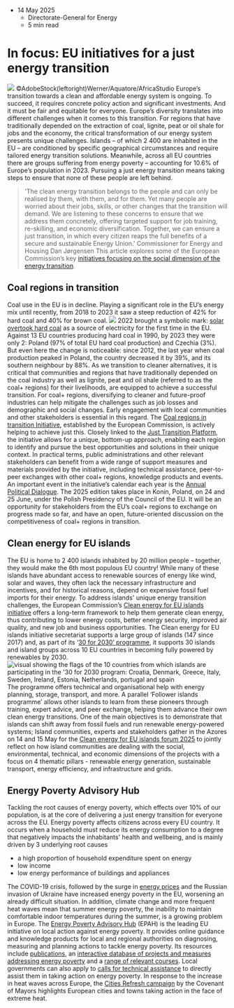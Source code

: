* 14 May 2025
  * Directorate-General for Energy
  * 5 min read


# In focus: EU initiatives for a just energy transition
![](https://energy.ec.europa.eu/sites/default/files/styles/oe_theme_medium_no_crop/public/2025-05/InFocus_JustTransition_NEWS.jpg?itok=WK0yOOoe)
©AdobeStock(leftoright)Werner/Aquatore/AfricaStudio
Europe’s transition towards a clean and affordable energy system is ongoing. To succeed, it requires concrete policy action and significant investments. And it must be fair and equitable for everyone.
Europe’s diversity translates into different challenges when it comes to this transition. For regions that have traditionally depended on the extraction of coal, lignite, peat or oil shale for jobs and the economy, the critical transformation of our energy system presents unique challenges. Islands – of which 2 400 are inhabited in the EU – are conditioned by specific geographical circumstances and require tailored energy transition solutions. Meanwhile, across all EU countries there are groups suffering from energy poverty – accounting for 10.6% of Europe’s population in 2023.
Pursuing a just energy transition means taking steps to ensure that none of these people are left behind.
> 'The clean energy transition belongs to the people and can only be realised by them, with them, and for them. Yet many people are worried about their jobs, skills, or other changes that the transition will demand. We are listening to these concerns to ensure that we address them concretely, offering targeted support for job training, re-skilling, and economic diversification. Together, we can ensure a just transition, in which every citizen reaps the full benefits of a secure and sustainable Energy Union.'
> Commissioner for Energy and Housing Dan Jørgensen
This article explores some of the European Commission’s key [initiatives focusing on the social dimension of the energy transition](https://energy.ec.europa.eu/topics/clean-energy-transition_en).
## Coal regions in transition 
Coal use in the EU is in decline. Playing a significant role in the EU’s energy mix until recently, from 2018 to 2023 it saw a steep reduction of 42% for hard coal and 40% for brown coal.
![](https://energy.ec.europa.eu/sites/default/files/styles/embed_large/public/2025-05/coal_reduction%20%28002%29.jpg?itok=OmtFU25v)
2022 brought a symbolic mark: [solar overtook hard coal](https://ec.europa.eu/eurostat/statistics-explained/index.php?title=Coal_production_and_consumption_statistics) as a source of electricity for the first time in the EU. Against 13 EU countries producing hard coal in 1990, by 2023 they were only 2: Poland (97% of total EU hard coal production) and Czechia (3%). But even here the change is noticeable: since 2012, the last year when coal production peaked in Poland, the country decreased it by 39%, and its southern neighbour by 88%.
As we transition to cleaner alternatives, it is critical that communities and regions that have traditionally depended on the coal industry as well as lignite, peat and oil shale (referred to as the coal+ regions) for their livelihoods, are equipped to achieve a successful transition.
For coal+ regions, diversifying to cleaner and future-proof industries can help mitigate the challenges such as job losses and demographic and social changes. Early engagement with local communities and other stakeholders is essential in this regard.
The [Coal regions in transition Initiative](https://energy.ec.europa.eu/topics/clean-energy-transition/eu-coal-regions-transition_en), established by the European Commission, is actively helping to achieve just this. Closely linked to the [Just Transition Platform](https://ec.europa.eu/regional_policy/funding/just-transition-fund/just-transition-platform_en), the initiative allows for a unique, bottom-up approach, enabling each region to identify and pursue the best opportunities and solutions in their unique context.
In practical terms, public administrations and other relevant stakeholders can benefit from a wide range of support measures and materials provided by the initiative, including technical assistance, peer-to-peer exchanges with other coal+ regions, knowledge products and events.
An important event in the initiative’s calendar each year is the [Annual Political Dialogue](https://energy.ec.europa.eu/events/annual-political-dialogue-initiative-coal-regions-transition-2025-06-24_en). The 2025 edition takes place in Konin, Poland, on 24 and 25 June, under the Polish Presidency of the Council of the EU. It will be an opportunity for stakeholders from the EU’s coal+ regions to exchange on progress made so far, and have an open, future-oriented discussion on the competitiveness of coal+ regions in transition.
## Clean energy for EU islands
The EU is home to 2 400 islands inhabited by 20 million people – together, they would make the 6th most populous EU country! While many of these islands have abundant access to renewable sources of energy like wind, solar and waves, they often lack the necessary infrastructure and incentives, and for historical reasons, depend on expensive fossil fuel imports for their energy.
To address islands' unique energy transition challenges, the European Commission’s [Clean energy for EU islands initiative](https://energy.ec.europa.eu/topics/clean-energy-transition/clean-energy-eu-islands_en) offers a long-term framework to help them generate clean energy, thus contributing to lower energy costs, better energy security, improved air quality, and new job and business opportunities.
The Clean energy for EU islands initiative secretariat supports a large group of islands (147 since 2017) and, as part of its ‘[30 for 2030’ programme](https://energy.ec.europa.eu/news/commission-confirms-participants-30-renewable-islands-2030-initiative-2023-11-30_en), it supports 30 islands and island groups across 10 EU countries in becoming fully powered by renewables by 2030. 
![visual showing the flags of the 10 countries from which islands are participating in the '30 for 2030 program: Croatia, Denmark, Greece, Italy, Sweden, Ireland, Estonia, Netherlands, portugal and spain](https://energy.ec.europa.eu/sites/default/files/styles/embed_large/public/2025-05/islands_flags%20%28002%29.jpg?itok=FKhZ7Ec0)
The programme offers technical and organisational help with energy planning, storage, transport, and more. A parallel ‘Follower islands programme’ allows other islands to learn from these pioneers through training, expert advice, and peer exchange, helping them advance their own clean energy transitions.
One of the main objectives is to demonstrate that islands can shift away from fossil fuels and run renewable energy-powered systems;
Island communities, experts and stakeholders gather in the Azores on 14 and 15 May for the [Clean energy for EU islands forum 2025](https://clean-energy-islands.ec.europa.eu/clean-energy-eu-islands-forum-2025) to jointly reflect on how island communities are dealing with the social, environmental, technical, and economic dimensions of the projects with a focus on 4 thematic pillars - renewable energy generation, sustainable transport, energy efficiency, and infrastructure and grids.
## Energy Poverty Advisory Hub
Tackling the root causes of energy poverty, which effects over 10% of our population, is at the core of delivering a just energy transition for everyone across the EU. 
Energy poverty affects citizens across every EU country. It occurs when a household must reduce its energy consumption to a degree that negatively impacts the inhabitants' health and wellbeing, and is mainly driven by 3 underlying root causes
  * a high proportion of household expenditure spent on energy
  * low income
  * low energy performance of buildings and appliances


The COVID-19 crisis, followed by the surge in [energy prices](https://energy.ec.europa.eu/topics/markets-and-consumers/actions-and-measures-energy-prices_en) and the Russian invasion of Ukraine have increased energy poverty in the EU, worsening an already difficult situation. In addition, climate change and more frequent heat waves mean that summer energy poverty, the inability to maintain comfortable indoor temperatures during the summer, is a growing problem in Europe. 
The [Energy Poverty Advisory Hub](https://energy-poverty.ec.europa.eu/index_en) (EPAH) is the leading EU initiative on local action against energy poverty. It provides online guidance and knowledge products for local and regional authorities on diagnosing, measuring and planning actions to tackle energy poverty. Its resources include [publications](https://energy-poverty.ec.europa.eu/our-work/epah-publications), an [interactive database of projects and measures addressing energy poverty](https://energy-poverty.ec.europa.eu/discover-community/epah-atlas) and a [range of relevant courses](https://energy-poverty.ec.europa.eu/our-work/digital-academy). Local governments can also apply to [calls for technical assistance](https://energy-poverty.ec.europa.eu/our-work/technical-assistance) to directly assist them in taking action on energy poverty.
In response to the increase in heat waves across Europe, the [Cities Refresh campaign](https://eu-mayors.ec.europa.eu/en/Cities-Refresh) by the Covenant of Mayors highlights European cities and towns taking action in the face of extreme heat.